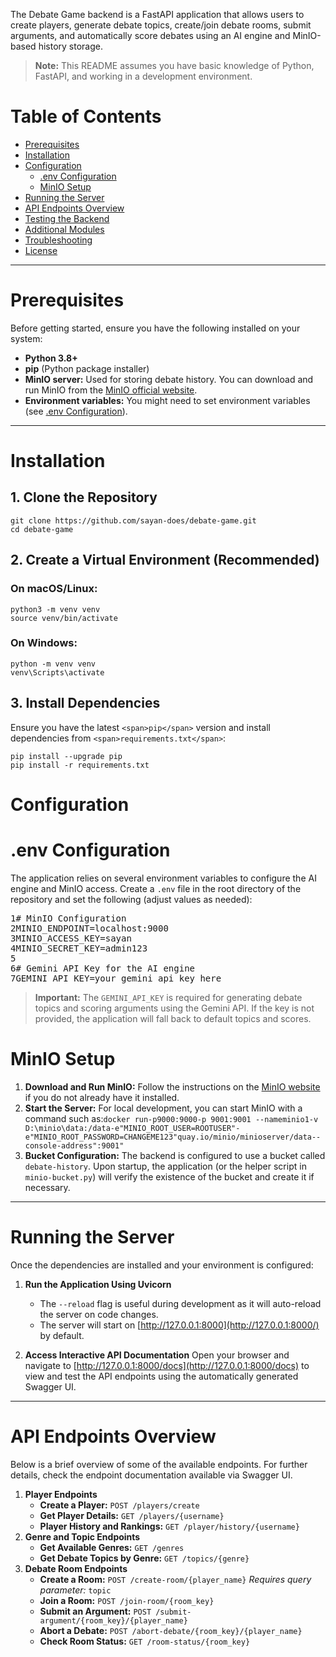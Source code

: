 The Debate Game backend is a FastAPI application that allows users to create players, generate debate topics, create/join debate rooms, submit arguments, and automatically score debates using an AI engine and MinIO-based history storage.

> **Note:** This README assumes you have basic knowledge of Python, FastAPI, and working in a development environment.

# Table of Contents

* [Prerequisites](https://app.greptile.com/chat/8ab54913-7cfd-40c4-8f4b-2b061f75b787#prerequisites)
* [Installation](https://app.greptile.com/chat/8ab54913-7cfd-40c4-8f4b-2b061f75b787#installation)
* [Configuration](https://app.greptile.com/chat/8ab54913-7cfd-40c4-8f4b-2b061f75b787#configuration)
  * [.env Configuration](https://app.greptile.com/chat/8ab54913-7cfd-40c4-8f4b-2b061f75b787#env-configuration)
  * [MinIO Setup](https://app.greptile.com/chat/8ab54913-7cfd-40c4-8f4b-2b061f75b787#minio-setup)
* [Running the Server](https://app.greptile.com/chat/8ab54913-7cfd-40c4-8f4b-2b061f75b787#running-the-server)
* [API Endpoints Overview](https://app.greptile.com/chat/8ab54913-7cfd-40c4-8f4b-2b061f75b787#api-endpoints-overview)
* [Testing the Backend](https://app.greptile.com/chat/8ab54913-7cfd-40c4-8f4b-2b061f75b787#testing-the-backend)
* [Additional Modules](https://app.greptile.com/chat/8ab54913-7cfd-40c4-8f4b-2b061f75b787#additional-modules)
* [Troubleshooting](https://app.greptile.com/chat/8ab54913-7cfd-40c4-8f4b-2b061f75b787#troubleshooting)
* [License](https://app.greptile.com/chat/8ab54913-7cfd-40c4-8f4b-2b061f75b787#license)

---

# Prerequisites

Before getting started, ensure you have the following installed on your system:

* **Python 3.8+**
* **pip** (Python package installer)
* **MinIO server:** Used for storing debate history. You can download and run MinIO from the [MinIO official website](https://min.io/).
* **Environment variables:** You might need to set environment variables (see [.env Configuration](https://app.greptile.com/chat/8ab54913-7cfd-40c4-8f4b-2b061f75b787#env-configuration)).

---

# Installation

## 1. Clone the Repository

```
git clone https://github.com/sayan-does/debate-game.git
cd debate-game
```

## 2. Create a Virtual Environment (Recommended)

### On macOS/Linux:

```
python3 -m venv venv
source venv/bin/activate
```

### On Windows:

```
python -m venv venv
venv\Scripts\activate
```

## 3. Install Dependencies

Ensure you have the latest `<span>pip</span>` version and install dependencies from `<span>requirements.txt</span>`:

```
pip install --upgrade pip
pip install -r requirements.txt
```


# Configuration

# .env Configuration

The application relies on several environment variables to configure the AI engine and MinIO access. Create a `.env` file in the root directory of the repository and set the following (adjust values as needed):

<pre><span class="linenumber react-syntax-highlighter-line-number">1</span><span># MinIO Configuration
</span><span class="linenumber react-syntax-highlighter-line-number">2</span>MINIO_ENDPOINT=localhost:9000
<span class="linenumber react-syntax-highlighter-line-number">3</span>MINIO_ACCESS_KEY=sayan
<span class="linenumber react-syntax-highlighter-line-number">4</span>MINIO_SECRET_KEY=admin123
<span class="linenumber react-syntax-highlighter-line-number">5</span>
<span class="linenumber react-syntax-highlighter-line-number">6</span># Gemini API Key for the AI engine
<span class="linenumber react-syntax-highlighter-line-number">7</span>GEMINI_API_KEY=your_gemini_api_key_here</code></div></div></pre>

> **Important:** The `GEMINI_API_KEY` is required for generating debate topics and scoring arguments using the Gemini API. If the key is not provided, the application will fall back to default topics and scores.

# MinIO Setup

1. **Download and Run MinIO:**
   Follow the instructions on the [MinIO website](https://min.io/docs/minio/container/index.html) if you do not already have it installed.
2. **Start the Server:**
   For local development, you can start MinIO with a command such as:``docker run-p9000:9000-p 9001:9001 --nameminio1-v D:\minio\data:/data-e"MINIO_ROOT_USER=ROOTUSER"-e"MINIO_ROOT_PASSWORD=CHANGEME123"quay.io/minio/minioserver/data--console-address":9001"``
3. **Bucket Configuration:**
   The backend is configured to use a bucket called `debate-history`. Upon startup, the application (or the helper script in `minio-bucket.py`) will verify the existence of the bucket and create it if necessary.


---

# Running the Server

Once the dependencies are installed and your environment is configured:

1. **Run the Application Using Uvicorn**

   * The `--reload` flag is useful during development as it will auto-reload the server on code changes.
   * The server will start on [http://127.0.0.1:8000](http://127.0.0.1:8000/) by default.
2. **Access Interactive API Documentation**
   Open your browser and navigate to [http://127.0.0.1:8000/docs](http://127.0.0.1:8000/docs) to view and test the API endpoints using the automatically generated Swagger UI.

---

# API Endpoints Overview

Below is a brief overview of some of the available endpoints. For further details, check the endpoint documentation available via Swagger UI.

1. **Player Endpoints**
   * **Create a Player:** `POST /players/create`
   * **Get Player Details:** `GET /players/{username}`
   * **Player History and Rankings:** `GET /player/history/{username}`
2. **Genre and Topic Endpoints**
   * **Get Available Genres:** `GET /genres`
   * **Get Debate Topics by Genre:** `GET /topics/{genre}`
3. **Debate Room Endpoints**
   * **Create a Room:** `POST /create-room/{player_name}`
     *Requires query parameter:* `topic`
   * **Join a Room:** `POST /join-room/{room_key}`
   * **Submit an Argument:** `POST /submit-argument/{room_key}/{player_name}`
   * **Abort a Debate:** `POST /abort-debate/{room_key}/{player_name}`
   * **Check Room Status:** `GET /room-status/{room_key}`
